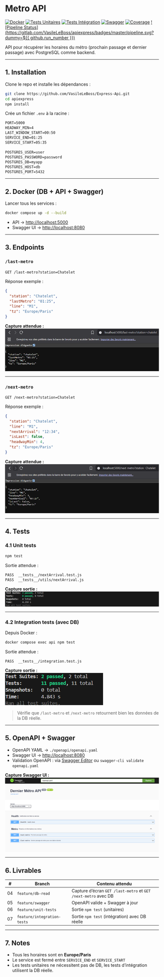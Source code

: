 # Metro API

[![Docker](https://img.shields.io/badge/docker-ready-blue)](https://www.docker.com/)
[![Tests Unitaires](https://img.shields.io/badge/tests-unit-green)]()
[![Tests Intégration](https://img.shields.io/badge/tests-integration-yellow)]()
[![Swagger](https://img.shields.io/badge/swagger-ui-blue)](http://localhost:8080)
[![Coverage](https://img.shields.io/badge/coverage-100%25-brightgreen)]()
[![Pipeline Status](https://gitlab.com/VasileLeBoss/apiexpress/badges/master/pipeline.svg?dummy=${{ github.run_number }})](https://gitlab.com/VasileLeBoss/apiexpress/-/pipelines)


API pour récupérer les horaires du métro (prochain passage et dernier passage) avec PostgreSQL comme backend.

---

## 1. Installation

Clone le repo et installe les dépendances :

```bash
git clone https://github.com/VasileLeBoss/Express-Api.git
cd apiexpress
npm install
```

Crée un fichier `.env` à la racine :

```env
PORT=5000
HEADWAY_MIN=4
LAST_WINDOW_START=00:50
SERVICE_END=01:25
SERVICE_START=05:35

POSTGRES_USER=user
POSTGRES_PASSWORD=password
POSTGRES_DB=myapp
POSTGRES_HOST=db
POSTGRES_PORT=5432
```

---

## 2. Docker (DB + API + Swagger)

Lancer tous les services :

```bash
docker compose up -d --build
```

- API → [http://localhost:5000](http://localhost:5000)
- Swagger UI → [http://localhost:8080](http://localhost:8080)

---

## 3. Endpoints

### `/last-metro`

```http
GET /last-metro?station=Chatelet
```

Réponse exemple :

```json
{
  "station": "Chatelet",
  "lastMetro": "01:25",
  "line": "M1",
  "tz": "Europe/Paris"
}
```

**Capture attendue :**  
![Capture /last-metro](./screenshots/last-metro.png)

---

### `/next-metro`

```http
GET /next-metro?station=Chatelet
```

Réponse exemple :

```json
{
  "station": "Chatelet",
  "line": "M1",
  "nextArrival": "12:34",
  "isLast": false,
  "headwayMin": 4,
  "tz": "Europe/Paris"
}
```

**Capture attendue :**  
![Capture /next-metro](./screenshots/next-metro.png)

---

## 4. Tests

### 4.1 Unit tests

```bash
npm test
```

Sortie attendue :

```
PASS  __tests__/nextArrival.test.js
PASS  __tests__/utils/nextArrival.js
```

**Capture sortie :**  
![Unit tests](./screenshots/unit-tests.png)

---

### 4.2 Integration tests (avec DB)

Depuis Docker :

```bash
docker compose exec api npm test
```

Sortie attendue :

```
PASS  __tests__/integration.test.js
```

**Capture sortie :**  
![Integration tests](./screenshots/integration-tests.png)

> Vérifie que `/last-metro` et `/next-metro` retournent bien les données de la DB réelle.

---

## 5. OpenAPI + Swagger

- OpenAPI YAML → `./openapi/openapi.yaml`
- Swagger UI → [http://localhost:8080](http://localhost:8080)
- Validation OpenAPI : via [Swagger Editor](https://editor.swagger.io/) ou `swagger-cli validate openapi.yaml`

**Capture Swagger UI :**  
![Swagger UI](./screenshots/swagger-ui.png)

---

## 6. Livrables

| #   | Branch                      | Contenu attendu                                                |
| --- | --------------------------- | -------------------------------------------------------------- |
| 04  | `feature/db-read`           | Capture d’écran `GET /last-metro` et `GET /next-metro` avec DB |
| 05  | `feature/swagger`           | OpenAPI valide + Swagger à jour                                |
| 06  | `feature/unit-tests`        | Sortie `npm test` (unitaires)                                  |
| 07  | `feature/integration-tests` | Sortie `npm test` (intégration) avec DB réelle                 |

---

## 7. Notes

- Tous les horaires sont en **Europe/Paris**
- Le service est fermé entre `SERVICE_END` et `SERVICE_START`
- Les tests unitaires ne nécessitent pas de DB, les tests d’intégration utilisent la DB réelle.
